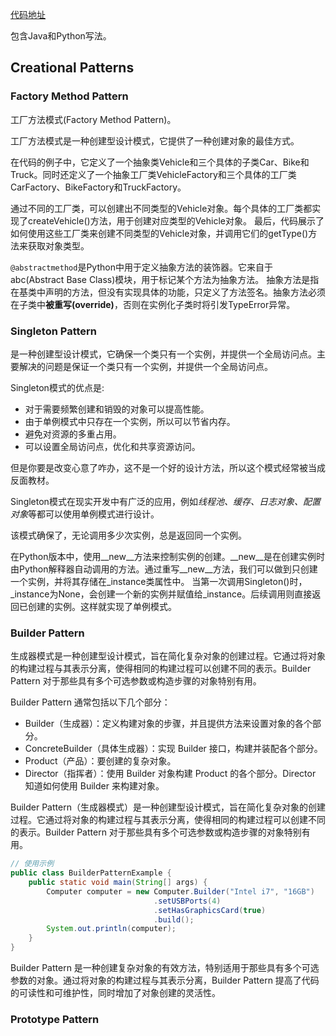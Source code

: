 [代码地址](https://github.com/sherryuuer/cheatsheets/tree/main/core_code)

包含Java和Python写法。

## Creational Patterns

### Factory Method Pattern

工厂方法模式(Factory Method Pattern)。

工厂方法模式是一种创建型设计模式，它提供了一种创建对象的最佳方式。

在代码的例子中，它定义了一个抽象类Vehicle和三个具体的子类Car、Bike和Truck。同时还定义了一个抽象工厂类VehicleFactory和三个具体的工厂类CarFactory、BikeFactory和TruckFactory。

通过不同的工厂类，可以创建出不同类型的Vehicle对象。每个具体的工厂类都实现了createVehicle()方法，用于创建对应类型的Vehicle对象。
最后，代码展示了如何使用这些工厂类来创建不同类型的Vehicle对象，并调用它们的getType()方法来获取对象类型。

`@abstractmethod`是Python中用于定义抽象方法的装饰器。它来自于abc(Abstract Base Class)模块，用于标记某个方法为抽象方法。
抽象方法是指在基类中声明的方法，但没有实现具体的功能，只定义了方法签名。抽象方法必须在子类中**被重写(override)**，否则在实例化子类时将引发TypeError异常。

### Singleton Pattern

是一种创建型设计模式，它确保一个类只有一个实例，并提供一个全局访问点。主要解决的问题是保证一个类只有一个实例，并提供一个全局访问点。

Singleton模式的优点是:

- 对于需要频繁创建和销毁的对象可以提高性能。
- 由于单例模式中只存在一个实例，所以可以节省内存。
- 避免对资源的多重占用。
- 可以设置全局访问点，优化和共享资源访问。

但是你要是改变心意了咋办，这不是一个好的设计方法，所以这个模式经常被当成反面教材。

Singleton模式在现实开发中有广泛的应用，例如*线程池、缓存、日志对象、配置对象*等都可以使用单例模式进行设计。

该模式确保了，无论调用多少次实例，总是返回同一个实例。

在Python版本中，使用__new__方法来控制实例的创建。__new__是在创建实例时由Python解释器自动调用的方法。通过重写__new__方法，我们可以做到只创建一个实例，并将其存储在_instance类属性中。
当第一次调用Singleton()时，_instance为None，会创建一个新的实例并赋值给_instance。后续调用则直接返回已创建的实例。这样就实现了单例模式。

### Builder Pattern

生成器模式是一种创建型设计模式，旨在简化复杂对象的创建过程。它通过将对象的构建过程与其表示分离，使得相同的构建过程可以创建不同的表示。Builder Pattern 对于那些具有多个可选参数或构造步骤的对象特别有用。

Builder Pattern 通常包括以下几个部分：

- Builder（生成器）：定义构建对象的步骤，并且提供方法来设置对象的各个部分。
- ConcreteBuilder（具体生成器）：实现 Builder 接口，构建并装配各个部分。
- Product（产品）：要创建的复杂对象。
- Director（指挥者）：使用 Builder 对象构建 Product 的各个部分。Director 知道如何使用 Builder 来构建对象。

Builder Pattern（生成器模式）是一种创建型设计模式，旨在简化复杂对象的创建过程。它通过将对象的构建过程与其表示分离，使得相同的构建过程可以创建不同的表示。Builder Pattern 对于那些具有多个可选参数或构造步骤的对象特别有用。

```java
// 使用示例
public class BuilderPatternExample {
    public static void main(String[] args) {
        Computer computer = new Computer.Builder("Intel i7", "16GB")
                                .setUSBPorts(4)
                                .setHasGraphicsCard(true)
                                .build();
        System.out.println(computer);
    }
}
```

Builder Pattern 是一种创建复杂对象的有效方法，特别适用于那些具有多个可选参数的对象。通过将对象的构建过程与其表示分离，Builder Pattern 提高了代码的可读性和可维护性，同时增加了对象创建的灵活性。

### Prototype Pattern
